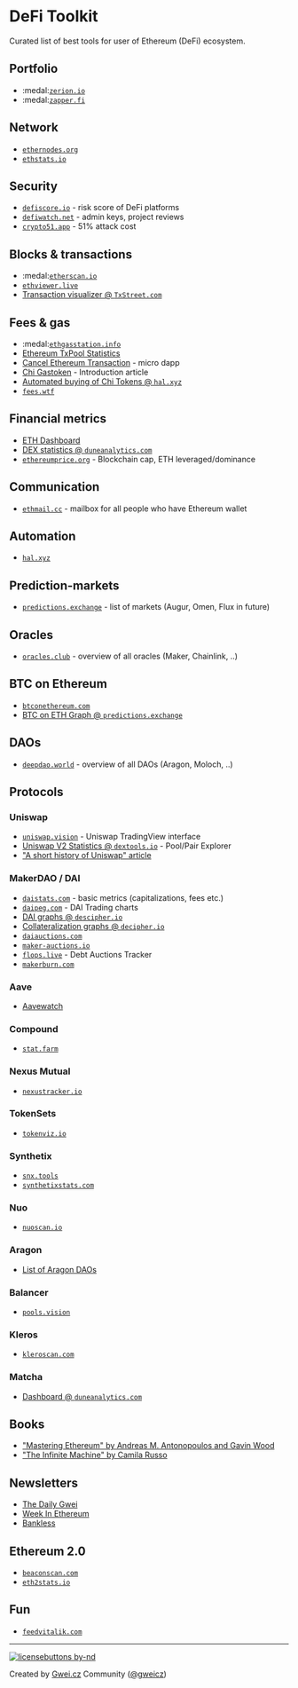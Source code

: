 # DeFi Toolkit

Curated list of best tools for user of Ethereum (DeFi) ecosystem.

## Portfolio
- :medal:[`zerion.io`](https://app.zerion.io/)
- :medal:[`zapper.fi`](https://www.zapper.fi/)

## Network
- [`ethernodes.org`](https://ethernodes.org/)
- [`ethstats.io`](https://ethstats.io/)

## Security
- [`defiscore.io`](https://defiscore.io/) - risk score of DeFi platforms
- [`defiwatch.net`](https://defiwatch.net/) - admin keys, project reviews
- [`crypto51.app`](https://www.crypto51.app/) - 51% attack cost 

## Blocks & transactions
- :medal:[`etherscan.io`](http://etherscan.io/)
- [`ethviewer.live`](http://www.ethviewer.live/)
- [Transaction visualizer @ `TxStreet.com`](https://txstreet.com/v/eth)

## Fees & gas
- :medal:[`ethgasstation.info`](https://ethgasstation.info/)
- [Ethereum TxPool Statistics](https://txpool.zengo.com/)
- [Cancel Ethereum Transaction](https://cancel-ethereum-transactions.web.app/) - micro dapp
- [Chi Gastoken](https://medium.com/@1inch.exchange/everything-you-wanted-to-know-about-chi-gastoken-a1ba0ea55bf3) - Introduction article
- [Automated buying of Chi Tokens @ `hal.xyz`](https://9000.hal.xyz/recipes/1inch-buy-chi-token)
- [`fees.wtf`](https://fees.wtf/)

## Financial metrics
- [ETH Dashboard](https://ethdashboard.com/)
- [DEX statistics @ `duneanalytics.com`](https://explore.duneanalytics.com/public/dashboards/c87JEtVi2GlyIZHQOR02NsfyJV48eaKEQSiKplJ7)
- [`ethereumprice.org`](https://ethereumprice.org/) - Blockchain cap, ETH leveraged/dominance

## Communication
- [`ethmail.cc`](https://ethmail.cc/) - mailbox for all people who have Ethereum wallet

## Automation
- [`hal.xyz`](https://www.hal.xyz/)

## Prediction-markets
- [`predictions.exchange`](https://www.predictions.exchange/) - list of markets (Augur, Omen, Flux in future)

## Oracles
- [`oracles.club`](https://oracles.club/) - overview of all oracles (Maker, Chainlink, ..)

## BTC on Ethereum
- [`btconethereum.com`](https://btconethereum.com/)
- [BTC on ETH Graph @ `predictions.exchange`](http://www.predictions.exchange/ethbtc/)

## DAOs
- [`deepdao.world`](http://deepdao.world/) - overview of all DAOs (Aragon, Moloch, ..)

## Protocols

### Uniswap
- [`uniswap.vision`](https://uniswap.vision/) - Uniswap TradingView interface
- [Uniswap V2 Statistics @ `dextools.io`](https://www.dextools.io/app/uniswap/pool-explorer) - Pool/Pair Explorer
- ["A short history of Uniswap" article](https://uniswap.org/blog/uniswap-history/)

### MakerDAO / DAI
- [`daistats.com`](https://daistats.com/) - basic metrics (capitalizations, fees etc.)
- [`daipeg.com`](https://daipeg.com/) - DAI Trading charts
- [DAI graphs @ `descipher.io`](http://dai.descipher.io/)
- [Collateralization graphs @ `decipher.io`](http://makervaults.descipher.io/)
- [`daiauctions.com`](https://daiauctions.com)
- [`maker-auctions.io`](https://maker-auctions.io/)
- [`flops.live`](https://flops.live/) - Debt Auctions Tracker
- [`makerburn.com`](https://makerburn.com/)

### Aave
- [Aavewatch](https://aavewatch.now.sh/)

### Compound
- [`stat.farm`](https://stat.farm/)

### Nexus Mutual
- [`nexustracker.io`](https://nexustracker.io/)

### TokenSets
- [`tokenviz.io`](https://tokenviz.io/)

### Synthetix
- [`snx.tools`](https://snx.tools/)
- [`synthetixstats.com`](https://synthetixstats.com/)

### Nuo
- [`nuoscan.io`](https://nuoscan.io/)

### Aragon
- [List of Aragon DAOs](https://apiary.1hive.org/orgs)

### Balancer
- [`pools.vision`](http://pools.vision/)

### Kleros
- [`kleroscan.com`](http://kleroscan.com/)

### Matcha
- [Dashboard @ `duneanalytics.com`](http://duneanalytics.com/matcha)

## Books
- ["Mastering Ethereum" by Andreas M. Antonopoulos and Gavin Wood](https://ethereumbook.info/)
- ["The Infinite Machine" by Camila Russo](https://www.harpercollins.com/products/the-infinite-machine-camila-russo)

## Newsletters
- [The Daily Gwei](https://thedailygwei.substack.com/)
- [Week In Ethereum](https://weekinethereum.substack.com/)
- [Bankless](http://bankless.substack.com/)

## Ethereum 2.0
- [`beaconscan.com`](https://beaconscan.com/)
- [`eth2stats.io`](https://eth2stats.io/)

## Fun
- [`feedvitalik.com`](https://feedvitalik.com/)


---

[![licensebuttons by-nd](https://licensebuttons.net/l/by-nd/3.0/88x31.png)](https://creativecommons.org/licenses/by-nd/4.0)

Created by [Gwei.cz](https://gwei.cz) Community ([@gweicz](https://twitter.com/gweicz))

